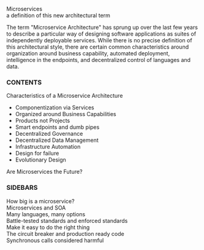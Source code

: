 Microservices  
a definition of this new architectural term  

The term "Microservice Architecture" has sprung up over the last few years to describe a particular way of designing software applications as suites of independently deployable services. While there is no precise definition of this architectural style, there are certain common characteristics around organization around business capability, automated deployment, intelligence in the endpoints, and decentralized control of languages and data.


### CONTENTS
Characteristics of a Microservice Architecture  
- Componentization via Services  
- Organized around Business Capabilities  
- Products not Projects  
- Smart endpoints and dumb pipes  
- Decentralized Governance  
- Decentralized Data Management  
- Infrastructure Automation  
- Design for failure  
- Evolutionary Design  

Are Microservices the Future?  
### SIDEBARS
How big is a microservice?  
Microservices and SOA  
Many languages, many options  
Battle-tested standards and enforced standards  
Make it easy to do the right thing  
The circuit breaker and production ready code  
Synchronous calls considered harmful
